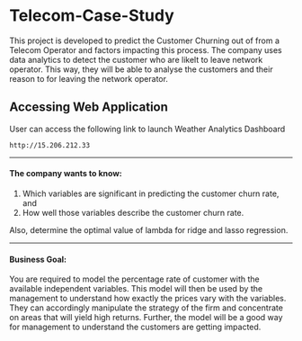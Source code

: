 # Telecom-Case-Study
This project is developed to predict the Customer Churning out of from a Telecom Operator and factors impacting this process. The company uses data analytics to detect the customer who are likelt to leave network operator. This way, they will be able to analyse the customers and their reason to for leaving the network operator.

## Accessing Web Application

User can access the following link to launch Weather Analytics Dashboard

```
http://15.206.212.33
```

<hr>

#### The company wants to know:
1. Which variables are significant in predicting the customer churn rate, and
1. How well those variables describe the customer churn rate.

Also, determine the optimal value of lambda for ridge and lasso regression.

<hr>

#### Business Goal:

You are required to model the percentage rate of customer with the available independent variables. This model will then be used by the management to understand how exactly the prices vary with the variables. They can accordingly manipulate the strategy of the firm and concentrate on areas that will yield high returns. Further, the model will be a good way for management to understand the customers are getting impacted.
